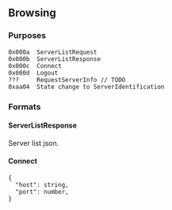 ## Browsing

### Purposes

```
0x000a  ServerListRequest
0x000b  ServerListResponse
0x000c  Connect
0x000d  Logout
???     RequestServerInfo // TODO
0xaa04  State change to ServerIdentification
```

### Formats

#### ServerListResponse

Server list json.

#### Connect

```json5
{
  "host": string,
  "port": number,
}
```
